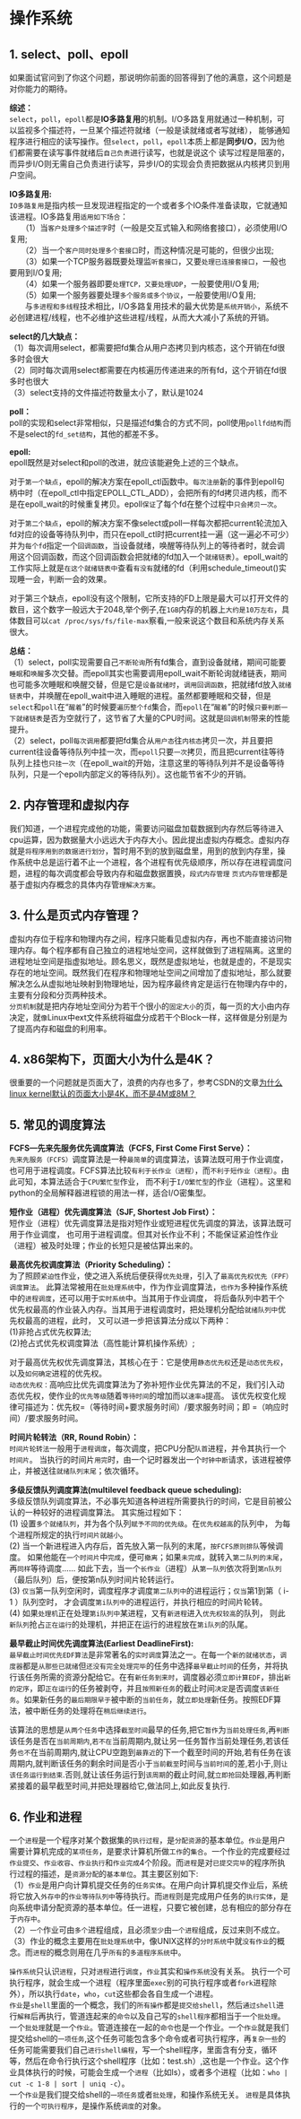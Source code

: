 # 操作系统         
## 1. select、poll、epoll    
如果面试官问到了你这个问题，那说明你前面的回答得到了他的满意，这个问题是对你能力的期待。      

**综述：**            
`select`，`poll`，`epoll`都是**IO多路复用**的机制。I/O多路复用就通过一种机制，可以监视多个描述符，一旦某个描述符就绪（一般是读就绪或者写就绪），
能够通知程序进行相应的读写操作。但`select`，`poll`，`epoll`本质上都是**同步I/O**，因为他们都需要在读写事件就绪后`自己负责`进行读写，也就是说这个
读写过程是阻塞的，而异步I/O则无需自己负责进行读写，异步I/O的实现会负责把数据从内核拷贝到用户空间。           

**IO多路复用:**     
`IO多路复用`是指内核一旦发现进程指定的一个或者多个IO条件准备读取，它就通知该进程。IO多路复用`适用如下场合`：      
　　（1）当`客户处理多个描述字`时（一般是交互式输入和网络套接口），必须使用I/O复用;          
　　（2）当一个`客户同时处理多个套接口`时，而这种情况是可能的，但很少出现;                
　　（3）如果一个TCP服务器既要处理监`听套接口`，又要`处理已连接套接口`，一般也要用到I/O复用;       
　　（4）如果一个服务器即要`处理TCP，又要处理UDP`，一般要使用I/O复用;       
　　（5）如果一个服务器要处理`多个服务或多个协议`，一般要使用I/O复用;           
　　与`多进程和多线程`技术相比，I/O多路复用技术的最大优势是`系统开销小`，系统不必创建进程/线程，也不必维护这些进程/线程，从而大大减小了系统的开销。      
  
**select的几大缺点：**       
（1）每次调用select，都需要把fd集合从用户态拷贝到内核态，这个开销在fd很多时会很大              
（2）同时每次调用select都需要在内核遍历传递进来的所有fd，这个开销在fd很多时也很大          
（3）select支持的文件描述符数量太小了，默认是1024             

**poll：**     
poll的实现和select非常相似，只是描述fd集合的方式不同，poll使用`pollfd结构`而不是select的`fd_set结构`，其他的都差不多。      

**epoll:**       
epoll既然是对select和poll的改进，就应该能避免上述的三个缺点。        

对于`第一个缺点`，epoll的解决方案在epoll_ctl函数中。`每次注册`新的事件到epoll句柄中时（在epoll_ctl中指定EPOLL_CTL_ADD），会把所有的fd拷贝进内核，而不是在epoll_wait的时候重复拷贝。epoll`保证`了每个fd在整个过程中`只会拷贝一次`。      

对于`第二个缺点`，epoll的解决方案不像select或poll一样每次都把current轮流加入fd对应的设备等待队列中，而只在epoll_ctl时把current挂一遍（这一遍必不可少）并为`每个fd`指定一个`回调函数`，当设备就绪，唤醒等待队列上的等待者时，就会调用这个回调函数，而这个回调函数会把就绪的fd加入一个`就绪链表`）。epoll_wait的工作实际上就是`在这个就绪链表中`查看`有没有`就绪的fd（利用schedule_timeout()实现睡一会，判断一会的效果。         

对于第三个缺点，epoll没有这个限制，它所支持的FD上限是最大可以打开文件的数目，这个数字一般远大于2048,举个例子,在`1GB`内存的机器上`大约是10万左右`，具体数目可以`cat /proc/sys/fs/file-max`察看,一般来说这个数目和系统内存关系很大。             

**总结：**        
（1）select，poll实现需要自己`不断轮询`所有fd集合，直到设备就绪，期间可能要`睡眠`和`唤醒`多次交替。而epoll其实也需要调用epoll_wait不断轮询就绪链表，期间也可能多次睡眠和唤醒交替，但是它是`设备就绪时`，`调用回调函数`，把就绪fd放入`就绪链表`中，并唤醒在epoll_wait中进入睡眠的进程。虽然都要睡眠和交替，但是`select`和`poll`在“`醒着`”的时候要`遍历整个fd`集合，而`epoll`在“`醒着`”的时候`只要判断一下就绪链表`是否为空就行了，这节省了大量的CPU时间。这就是`回调机制`带来的性能提升。              
（2）select，poll`每次调用`都要把fd集合从`用户态`往`内核态`拷贝一次，并且要把current往设备等待队列中挂一次，而`epoll`只要`一次`拷贝，而且把current往等待队列上挂也`只挂一次`（在epoll_wait的开始，注意这里的等待队列并不是设备等待队列，只是一个epoll内部定义的等待队列）。这也能节省不少的开销。            

## 2. 内存管理和虚拟内存        
我们知道，一个进程完成他的功能，需要访问磁盘加载数据到内存然后等待进入cpu运算，因为数据量大小远远大于内存大小。因此提出虚拟内存概念。虚拟内存就是`将程序用到的数据进行划分`，暂时用不到的放到磁盘里，用到的放到内存里，操作系统中总是运行着不止一个进程，各个进程有优先级顺序，所以存在进程调度问题，进程的每次调度都会导致内存和磁盘数据置换，`段式内存管理` `页式内存管理`都是基于虚拟内存概念的具体内存管`理解决方案`。      

## 3. 什么是页式内存管理？    
虚拟内存位于程序和物理内存之间，程序只能看见虚拟内存，再也不能直接访问物理内存。每个程序都有自己独立的进程地址空间，这样就做到了进程隔离。这里的进程地址空间是指虚拟地址。顾名思义，既然是虚拟地址，也就是虚的，不是现实存在的地址空间。既然我们在程序和物理地址空间之间增加了虚拟地址，那么就要解决怎么从虚拟地址映射到物理地址，因为程序最终肯定是运行在物理内存中的，主要有分段和分页两种技术。    
`分页机制`就是把内存地址空间分为若干个很小的`固定大小`的页，每一页的大小由内存决定，就`像`Linux中ext文件系统将磁盘分成若干个Block一样，这样做是分别是为了提高内存和磁盘的利用率。     

## 4. x86架构下，页面大小为什么是4K？   
很重要的一个问题就是页面大了，浪费的内存也多了，参考CSDN的文章[为什么linux kernel默认的页面大小是4K，而不是4M或8M？](https://blog.csdn.net/justlinux2010/article/details/8910136)        

## 5. 常见的调度算法     
**FCFS—先来先服务优先调度算法（FCFS, First Come First Serve）：**         
`先来先服务（FCFS）`调度算法是一种`最简单`的调度算法，该算法既可用于作业调度， 也可用于进程调度。FCFS算法比较`有利于长作业（进程）`，而`不利于短作业（进程）`。由此可知，本算法适合于`CPU繁忙型`作业， 而不利于`I/O繁忙型`的作业（进程）。这里和python的全局解释器进程锁的用法一样，适合I/O密集型。         

**短作业（进程）优先调度算法（SJF, Shortest Job First）：**       
短作业（进程）优先调度算法是指对短作业或短进程优先调度的算法，该算法既可用于作业调度， 也可用于进程调度。但其对长作业不利；不能保证紧迫性作业（进程）被及时处理；作业的长短只是被估算出来的。            

**最高优先权调度算法（Priority Scheduling）：**      
为了照顾`紧迫性`作业，使之进入系统后便获得`优先处理`，引入了`最高优先权优先（FPF）调度算法`。 此算法常被用在`批处理系统`中，作为作业调度算法，`也作为`多种操作系统中的`进程调度`，还可以用于`实时系统`中。当其用于作业调度， 将后备队列中若干个优先权最高的作业装入内存。当其用于进程调度时，把处理机分配给`就绪队列中`优先权最高的进程，此时， 又可以进一步把该算法分成以下两种：        
(1)非抢占式优先权算法;      
(2)抢占式优先权调度算法（高性能计算机操作系统）;      

对于最高优先权优先调度算法，其核心在于：它是使用`静态优先权`还是`动态优先权`， 以及`如何确定`进程的优先权。        
`动态优先权：`高响应比优先调度算法为了弥补短作业优先算法的不足，我们引入动态优先权，使作业的`优先等级`随着`等待时间`的增加而以`速率a`提高。 该优先权变化规律可描述为：优先权=（等待时间+要求服务时间）/要求服务时间；即 =（响应时间）/要求服务时间。       

**时间片轮转法（RR, Round Robin）：**     
`时间片轮转法`一般用于`进程调度`，每次调度，把CPU分配`队首`进程，并令其执行一个`时间片`。 当执行的时间片`用完`时，由一个记时器发出一个`时钟中断`请求，该进程被停止，并被送往`就绪队列末尾`；依次循环。        

**多级反馈队列调度算法(multilevel feedback queue scheduling):**      
多级反馈队列调度算法，不必事先知道各种进程所需要执行的时间，它是目前被公认的一种较好的进程调度算法。 其实施过程如下：        
(1) 设置`多个就绪队列`，并为各个队列`赋予不同的优先级`。在`优先权越高`的队列中， 为每个进程所规定的执行`时间片就越小`。      
(2) 当一个新进程进入内存后，首先放入第一队列的末尾，`按FCFS原则排队`等候调度。 如果他能在`一个时间片`中`完成`，便可`撤离`；如果`未完成`，就转入`第二队列的末尾`，再`同样`等待调度…… 如此下去，当一个`长作业`（进程）从`第一队列`依次将到`第n队列`（最后队列）后，便按第n队列时间片轮转运行。        
(3) `仅当`第一队列空闲时，调度程序才调度`第二队列中`的进程运行；`仅当`第1到第（ i-1 ）队列空时， 才会调度`第i队列中`的进程运行，并执行相应的时间片轮转。          
(4) 如果`处理机`正在处理`第i队列中`某进程，又有`新进程`进入`优先权较高`的队列， 则此`新队列`抢占`正在运行`的处理机，并把正在运行的进程放在`第i队列`的队尾。       

**最早截止时间优先调度算法(Earliest DeadlineFirst):**     
`最早截止时间优先EDF算法`是非常著名的`实时调度`算法之一。在每一个`新的就绪状态`，`调度器`都是`从那些已就绪`但`还没有完全处理完毕`的任务中选择`最早截止时间`的任务，并将执行该任务所需的资源分配给它。在有`新任务到来时`，调度器必须`立即计算EDF`，排出`新的定序`，即`正在运行`的任务被剥夺，并且`按照新任务`的截止时间`决定`是否调度`该新任务`。如果新任务的`最后期限早于`被中断的`当前任务`，就`立即处理`新任务。按照EDF算法，被中断任务的处理将在`稍后继续进行`。         

该算法的思想是`从两个任务`中选择`截至时间`最早的任务,把它`暂作`为`当前处理任务`,再`判断`该任务是否在`当前周期内`,`若不在`当前周期内,就让另一任务暂作当前处理任务,若该任务`也不`在当前周期内,就让CPU空跑到`最靠近`的下一个截至时间的开始,若有任务在该周期内,就判断该任务的剩余时间是否小于`当前截至`时间与`当前时间`的差,若小于,则`让该任务运行到结束`.否则,就让该任务运行到`该周期`的截止时间,就`立即抢回`处理器,再判断紧接着的最早截至时间,并把处理器给它,做法同上,如此反复执行.        



## 6. 作业和进程     
 一个`进程`是一个程序对某个数据集的`执行过程`，是`分配资源`的基本单位。`作业`是用户需要计算机完成的`某项任务`，是要求计算机所做`工作`的`集合`。一个作业的完成要经过`作业提交`、`作业收容`、`作业执行`和`作业完成`4个阶段。而`进程`是对`已提交完毕`的程序所执行过程的描述，是`资源分配`的`基本单位`。其主要区别如下:        
（1）`作业`是用户向计算机提交任务的`任务实体`。在用户向计算机提交作业后，系统将它放入`外存中`的`作业等待队列中`等待执行。而`进程`则是完成用户任务的`执行实体`，是向系统申请分配资源的基本单位。任一进程，只要它被创建，总有相应的部分存在于`内存中`。       
（2）`一个`作业可由`多个`进程组成，且必须`至少`由`一个进程`组成，反过来则不成立。     
（3）作业的概念主要用在`批处理系统`中，像UNIX这样的`分时系统`中就`没有作业`的概念。而`进程`的概念则用在几乎`所有`的`多道程序系统`中。      

`操作系统`只认识`进程`，只对`进程`进行`调度`，`作业`其实和`操作系统`没有关系。 执行一个可执行程序，就会生成一个进程（程序里面`exec`别的可执行程序或者`fork`进程除外），所以执行`date`，`who`，`cut`这些都会各自生成一个进程。          
`作业`是`shell`里面的一个概念，我们的`所有操作`都是`提交给shell`，然后`通过shell`进行`解释`后再执行，管道连起来的`命令`以及自己写的`shell程序`都相当于一个`批处理`。          
一个`批处理`就是一个`作业`。管道连接在一起的`命令`也是一个作业。一个`作业`就是我们提交给shell的`一项任务`,这个任务可能包含多个命令或者可执行程序，再`复杂一些`的任务可能需要我们自己`进行shell编程`，写一个shell程序，里面含有分支，循环等，然后在命令行执行这个shell程序（比如：test.sh）,这也是一个作业。这个作业具体执行的时候，可能会生成一个`进程`（比如ls），或者多个进程（比如：`who | cut -c 1-8 | sort | uniq -c`）。        
一个`作业`是我们提交给shell的`一项任务`或者`批处理`，和操作系统无关。 `进程`是具体执行的一个`可执行程序`，是操作系统`调度`的对象。        

